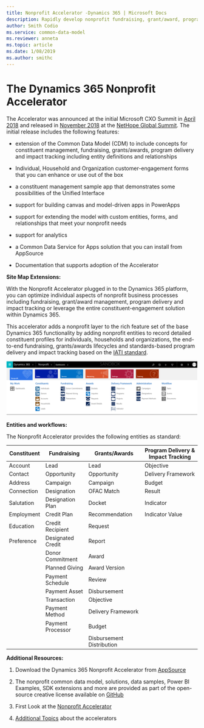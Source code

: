 ```yaml
---
title: Nonprofit Accelerator -Dynamics 365 | Microsoft Docs
description: Rapidly develop nonprofit fundraising, grant/award, program delivery and impact tracking solutions using nonprofit entities in the [Dynamics 365 Nonprofit Accelerator](https://appsource.microsoft.com/en-us/product/dynamics-365/msnfp.msftnonprofitcommondatamodel?tab=overview). 
author: Smith Codio
ms.service: common-data-model
ms.reviewer: anneta
ms.topic: article
ms.date: 1/08/2019
ms.author: smithc
---
```


# The Dynamics 365 Nonprofit Accelerator

The Accelerator was announced at the initial Microsoft CXO Summit in [April 2018](https:/blogs.microsoft.com/on-the-issues/2018/11/08/new-dynamics-365-nonprofit-accelerator-supports-organizations-with-end-to-end-solutions/)
and released in [November 2018](https:/blogs.microsoft.com/on-the-issues/2018/11/08/new-dynamics-365-nonprofit-accelerator-supports-organizations-with-end-to-end-solutions/)
at the [NetHope Global Summit](https://youtu.be/eV4N0mK0-so?t=2169). The initial release includes the following features:

-   extension of the Common Data Model (CDM) to include concepts for constituent
    management, fundraising, grants/awards, program delivery and impact tracking
    including entity definitions and relationships

-   Individual, Household and Organization customer-engagement forms that you
    can enhance or use out of the box

-   a constituent management sample app that demonstrates some possibilities of
    the Unified Interface

-   support for building canvas and model-driven apps in PowerApps

-   support for extending the model with custom entities, forms, and
    relationships that meet your nonprofit needs

-   support for analytics

-   a Common Data Service for Apps solution that you can install from AppSource

-   Documentation that supports adoption of the Accelerator

**Site Map Extensions:**

With the Nonprofit Accelerator plugged in to the Dynamics 365 platform, you can
optimize individual aspects of nonprofit business processes including
fundraising, grant/award management, program delivery and impact tracking or
leverage the entire constituent-engagement solution within Dynamics 365.

This accelerator adds a nonprofit layer to the rich feature set of the base
Dynamics 365 functionality by adding nonprofit entities to record detailed
constituent profiles for individuals, households and organizations, the
end-to-end fundraising, grants/awards lifecycles and standards-based program
delivery and impact tracking based on the [IATI
standard](https://iatistandard.org/en/).

![](media/NFP-SitemapV1.png)

**Entities and workflows:**

The Nonprofit Accelerator provides the following entities as standard:

| **Constituent**  | **Fundraising**   | **Grants/Awards**         | **Program Delivery & Impact Tracking** |
|------------------|-------------------|---------------------------|----------------------------------------|
| Account          | Lead              | Lead                      | Objective                              |
| Contact          | Opportunity       | Opportunity               | Delivery Framework                     |
| Address          | Campaign          | Campaign                  | Budget                                 |
| Connection       | Designation       | OFAC Match                | Result                                 |
| Salutation       | Designation Plan  | Docket                    | Indicator                              |
| Employment       | Credit Plan       | Recommendation            | Indicator Value                        |
| Education        | Credit Recipient  | Request                   |                                        |
| Preference       | Designated Credit | Report                    |                                        |
|                  | Donor Commitment  | Award                     |                                        |
|                  | Planned Giving    | Award Version             |                                        |
|                  | Payment Schedule  | Review                    |                                        |
|                  | Payment Asset     | Disbursement              |                                        |
|                  | Transaction       | Objective                 |                                        |
|                  | Payment Method    | Delivery Framework        |                                        |
|                  | Payment Processor | Budget                    |                                        |
|                  |                   | Disbursement Distribution |                                        |

**Additional Resources:**

1.  Download the Dynamics 365 Nonprofit Accelerator from
    [AppSource](https://appsource.microsoft.com/en-us/product/dynamics-365/msnfp.msftnonprofitcommondatamodel?src=office&tab=Overview)

2.  The nonprofit common data model, solutions, data samples, Power BI Examples,
    SDK extensions and more are provided as part of the open-source creative
    license available on
    [GitHub](https://github.com/Microsoft/Dynamics-365-Industry-Accelerators/tree/master/nfp)

3.  First Look at the [Nonprofit
    Accelerator](https://community.dynamics.com/365/b/dynamics365isvsuccess/archive/2018/11/08/a-first-look-at-the-dynamics-365-nonprofit-accelerator)

4.  [Additional
    Topics](https://community.dynamics.com/365/b/dynamics365isvsuccess/archive/2018/08/01/dynamics-365-brings-industry-focus-through-the-microsoft-power-platform-and-solution-accelerators)
    about the accelerators
